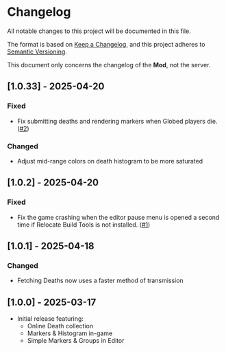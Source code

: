 # Changelog

All notable changes to this project will be documented in this file.

The format is based on [Keep a Changelog](https://keepachangelog.com/en/1.1.0/),
and this project adheres to [Semantic Versioning](https://semver.org/spec/v2.0.0.html).

This document only concerns the changelog of the **Mod**, not the server.

## [1.0.33] - 2025-04-20

### Fixed

- Fix submitting deaths and rendering markers when Globed players die. ([#2](https://github.com/MaSp005/deathmarkers/issues/2))

### Changed

- Adjust mid-range colors on death histogram to be more saturated

## [1.0.2] - 2025-04-20

### Fixed

- Fix the game crashing when the editor pause menu is opened a second time if Relocate Build Tools is not installed. ([#1](https://github.com/MaSp005/deathmarkers/issues/1))

## [1.0.1] - 2025-04-18

### Changed

- Fetching Deaths now uses a faster method of transmission

## [1.0.0] - 2025-03-17

- Initial release featuring:
  - Online Death collection
  - Markers & Histogram in-game
  - Simple Markers & Groups in Editor
